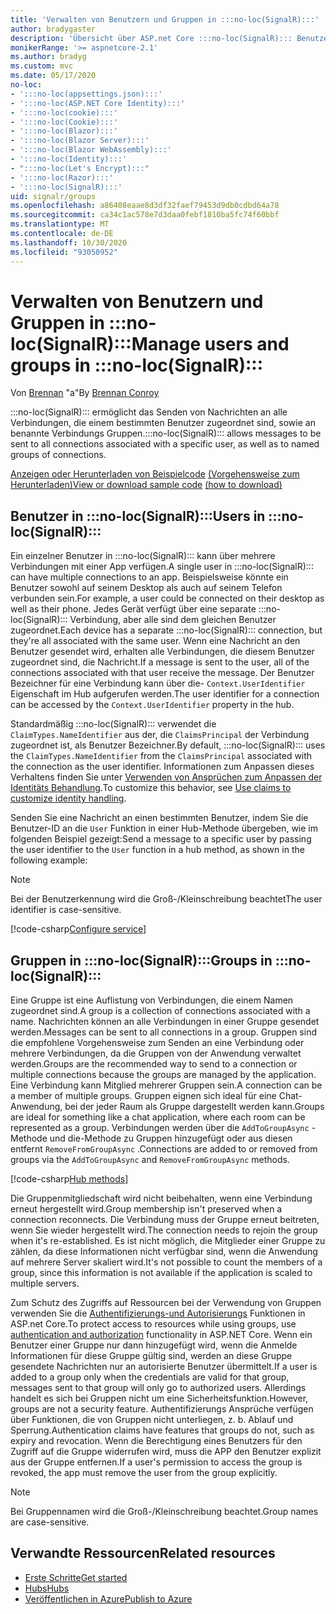 ```yaml
---
title: 'Verwalten von Benutzern und Gruppen in :::no-loc(SignalR):::'
author: bradygaster
description: 'Übersicht über ASP.net Core :::no-loc(SignalR)::: Benutzer-und Gruppenverwaltung.'
monikerRange: '>= aspnetcore-2.1'
ms.author: bradyg
ms.custom: mvc
ms.date: 05/17/2020
no-loc:
- ':::no-loc(appsettings.json):::'
- ':::no-loc(ASP.NET Core Identity):::'
- ':::no-loc(cookie):::'
- ':::no-loc(Cookie):::'
- ':::no-loc(Blazor):::'
- ':::no-loc(Blazor Server):::'
- ':::no-loc(Blazor WebAssembly):::'
- ':::no-loc(Identity):::'
- ":::no-loc(Let's Encrypt):::"
- ':::no-loc(Razor):::'
- ':::no-loc(SignalR):::'
uid: signalr/groups
ms.openlocfilehash: a86408eaae8d3df32faef79453d9db0cdbd64a78
ms.sourcegitcommit: ca34c1ac578e7d3daa0febf1810ba5fc74f60bbf
ms.translationtype: MT
ms.contentlocale: de-DE
ms.lasthandoff: 10/30/2020
ms.locfileid: "93050952"
---
```

# <a name="manage-users-and-groups-in-no-locsignalr"></a><span data-ttu-id="c086a-103">Verwalten von Benutzern und Gruppen in :::no-loc(SignalR):::</span><span class="sxs-lookup"><span data-stu-id="c086a-103">Manage users and groups in :::no-loc(SignalR):::</span></span>

<span data-ttu-id="c086a-104">Von [Brennan](https://github.com/BrennanConroy) "a"</span><span class="sxs-lookup"><span data-stu-id="c086a-104">By [Brennan Conroy](https://github.com/BrennanConroy)</span></span>

<span data-ttu-id="c086a-105">:::no-loc(SignalR)::: ermöglicht das Senden von Nachrichten an alle Verbindungen, die einem bestimmten Benutzer zugeordnet sind, sowie an benannte Verbindungs Gruppen.</span><span class="sxs-lookup"><span data-stu-id="c086a-105">:::no-loc(SignalR)::: allows messages to be sent to all connections associated with a specific user, as well as to named groups of connections.</span></span>

<span data-ttu-id="c086a-106">[Anzeigen oder Herunterladen von Beispielcode](https://github.com/dotnet/AspNetCore.Docs/tree/master/aspnetcore/signalr/groups/sample/) [(Vorgehensweise zum Herunterladen)](xref:index#how-to-download-a-sample)</span><span class="sxs-lookup"><span data-stu-id="c086a-106">[View or download sample code](https://github.com/dotnet/AspNetCore.Docs/tree/master/aspnetcore/signalr/groups/sample/) [(how to download)](xref:index#how-to-download-a-sample)</span></span>

## <a name="users-in-no-locsignalr"></a><span data-ttu-id="c086a-107">Benutzer in :::no-loc(SignalR):::</span><span class="sxs-lookup"><span data-stu-id="c086a-107">Users in :::no-loc(SignalR):::</span></span>

<span data-ttu-id="c086a-108">Ein einzelner Benutzer in :::no-loc(SignalR)::: kann über mehrere Verbindungen mit einer App verfügen.</span><span class="sxs-lookup"><span data-stu-id="c086a-108">A single user in :::no-loc(SignalR)::: can have multiple connections to an app.</span></span> <span data-ttu-id="c086a-109">Beispielsweise könnte ein Benutzer sowohl auf seinem Desktop als auch auf seinem Telefon verbunden sein.</span><span class="sxs-lookup"><span data-stu-id="c086a-109">For example, a user could be connected on their desktop as well as their phone.</span></span> <span data-ttu-id="c086a-110">Jedes Gerät verfügt über eine separate :::no-loc(SignalR)::: Verbindung, aber alle sind dem gleichen Benutzer zugeordnet.</span><span class="sxs-lookup"><span data-stu-id="c086a-110">Each device has a separate :::no-loc(SignalR)::: connection, but they're all associated with the same user.</span></span> <span data-ttu-id="c086a-111">Wenn eine Nachricht an den Benutzer gesendet wird, erhalten alle Verbindungen, die diesem Benutzer zugeordnet sind, die Nachricht.</span><span class="sxs-lookup"><span data-stu-id="c086a-111">If a message is sent to the user, all of the connections associated with that user receive the message.</span></span> <span data-ttu-id="c086a-112">Der Benutzer Bezeichner für eine Verbindung kann über die- `Context.UserIdentifier` Eigenschaft im Hub aufgerufen werden.</span><span class="sxs-lookup"><span data-stu-id="c086a-112">The user identifier for a connection can be accessed by the `Context.UserIdentifier` property in the hub.</span></span>

<span data-ttu-id="c086a-113">Standardmäßig :::no-loc(SignalR)::: verwendet die `ClaimTypes.NameIdentifier` aus der, die `ClaimsPrincipal` der Verbindung zugeordnet ist, als Benutzer Bezeichner.</span><span class="sxs-lookup"><span data-stu-id="c086a-113">By default, :::no-loc(SignalR)::: uses the `ClaimTypes.NameIdentifier` from the `ClaimsPrincipal` associated with the connection as the user identifier.</span></span> <span data-ttu-id="c086a-114">Informationen zum Anpassen dieses Verhaltens finden Sie unter [Verwenden von Ansprüchen zum Anpassen der Identitäts Behandlung](xref:signalr/authn-and-authz#use-claims-to-customize-identity-handling).</span><span class="sxs-lookup"><span data-stu-id="c086a-114">To customize this behavior, see [Use claims to customize identity handling](xref:signalr/authn-and-authz#use-claims-to-customize-identity-handling).</span></span>

<span data-ttu-id="c086a-115">Senden Sie eine Nachricht an einen bestimmten Benutzer, indem Sie die Benutzer-ID an die `User` Funktion in einer Hub-Methode übergeben, wie im folgenden Beispiel gezeigt:</span><span class="sxs-lookup"><span data-stu-id="c086a-115">Send a message to a specific user by passing the user identifier to the `User` function in a hub method, as shown in the following example:</span></span>

> [!NOTE]
> <span data-ttu-id="c086a-116">Bei der Benutzerkennung wird die Groß-/Kleinschreibung beachtet</span><span class="sxs-lookup"><span data-stu-id="c086a-116">The user identifier is case-sensitive.</span></span>

[!code-csharp[Configure service](groups/sample/Hubs/ChatHub.cs?range=29-32)]

## <a name="groups-in-no-locsignalr"></a><span data-ttu-id="c086a-117">Gruppen in :::no-loc(SignalR):::</span><span class="sxs-lookup"><span data-stu-id="c086a-117">Groups in :::no-loc(SignalR):::</span></span>

<span data-ttu-id="c086a-118">Eine Gruppe ist eine Auflistung von Verbindungen, die einem Namen zugeordnet sind.</span><span class="sxs-lookup"><span data-stu-id="c086a-118">A group is a collection of connections associated with a name.</span></span> <span data-ttu-id="c086a-119">Nachrichten können an alle Verbindungen in einer Gruppe gesendet werden.</span><span class="sxs-lookup"><span data-stu-id="c086a-119">Messages can be sent to all connections in a group.</span></span> <span data-ttu-id="c086a-120">Gruppen sind die empfohlene Vorgehensweise zum Senden an eine Verbindung oder mehrere Verbindungen, da die Gruppen von der Anwendung verwaltet werden.</span><span class="sxs-lookup"><span data-stu-id="c086a-120">Groups are the recommended way to send to a connection or multiple connections because the groups are managed by the application.</span></span> <span data-ttu-id="c086a-121">Eine Verbindung kann Mitglied mehrerer Gruppen sein.</span><span class="sxs-lookup"><span data-stu-id="c086a-121">A connection can be a member of multiple groups.</span></span> <span data-ttu-id="c086a-122">Gruppen eignen sich ideal für eine Chat-Anwendung, bei der jeder Raum als Gruppe dargestellt werden kann.</span><span class="sxs-lookup"><span data-stu-id="c086a-122">Groups are ideal for something like a chat application, where each room can be represented as a group.</span></span> <span data-ttu-id="c086a-123">Verbindungen werden über die `AddToGroupAsync` -Methode und die-Methode zu Gruppen hinzugefügt oder aus diesen entfernt `RemoveFromGroupAsync` .</span><span class="sxs-lookup"><span data-stu-id="c086a-123">Connections are added to or removed from groups via the `AddToGroupAsync` and `RemoveFromGroupAsync` methods.</span></span>

[!code-csharp[Hub methods](groups/sample/Hubs/ChatHub.cs?range=15-27)]

<span data-ttu-id="c086a-124">Die Gruppenmitgliedschaft wird nicht beibehalten, wenn eine Verbindung erneut hergestellt wird.</span><span class="sxs-lookup"><span data-stu-id="c086a-124">Group membership isn't preserved when a connection reconnects.</span></span> <span data-ttu-id="c086a-125">Die Verbindung muss der Gruppe erneut beitreten, wenn Sie wieder hergestellt wird.</span><span class="sxs-lookup"><span data-stu-id="c086a-125">The connection needs to rejoin the group when it's re-established.</span></span> <span data-ttu-id="c086a-126">Es ist nicht möglich, die Mitglieder einer Gruppe zu zählen, da diese Informationen nicht verfügbar sind, wenn die Anwendung auf mehrere Server skaliert wird.</span><span class="sxs-lookup"><span data-stu-id="c086a-126">It's not possible to count the members of a group, since this information is not available if the application is scaled to multiple servers.</span></span>

<span data-ttu-id="c086a-127">Zum Schutz des Zugriffs auf Ressourcen bei der Verwendung von Gruppen verwenden Sie die [Authentifizierungs-und Autorisierungs](xref:signalr/authn-and-authz) Funktionen in ASP.net Core.</span><span class="sxs-lookup"><span data-stu-id="c086a-127">To protect access to resources while using groups, use [authentication and authorization](xref:signalr/authn-and-authz) functionality in ASP.NET Core.</span></span> <span data-ttu-id="c086a-128">Wenn ein Benutzer einer Gruppe nur dann hinzugefügt wird, wenn die Anmelde Informationen für diese Gruppe gültig sind, werden an diese Gruppe gesendete Nachrichten nur an autorisierte Benutzer übermittelt.</span><span class="sxs-lookup"><span data-stu-id="c086a-128">If a user is added to a group only when the credentials are valid for that group, messages sent to that group will only go to authorized users.</span></span> <span data-ttu-id="c086a-129">Allerdings handelt es sich bei Gruppen nicht um eine Sicherheitsfunktion.</span><span class="sxs-lookup"><span data-stu-id="c086a-129">However, groups are not a security feature.</span></span> <span data-ttu-id="c086a-130">Authentifizierungs Ansprüche verfügen über Funktionen, die von Gruppen nicht unterliegen, z. b. Ablauf und Sperrung.</span><span class="sxs-lookup"><span data-stu-id="c086a-130">Authentication claims have features that groups do not, such as expiry and revocation.</span></span> <span data-ttu-id="c086a-131">Wenn die Berechtigung eines Benutzers für den Zugriff auf die Gruppe widerrufen wird, muss die APP den Benutzer explizit aus der Gruppe entfernen.</span><span class="sxs-lookup"><span data-stu-id="c086a-131">If a user's permission to access the group is revoked, the app must remove the user from the group explicitly.</span></span>

> [!NOTE]
> <span data-ttu-id="c086a-132">Bei Gruppennamen wird die Groß-/Kleinschreibung beachtet.</span><span class="sxs-lookup"><span data-stu-id="c086a-132">Group names are case-sensitive.</span></span>

## <a name="related-resources"></a><span data-ttu-id="c086a-133">Verwandte Ressourcen</span><span class="sxs-lookup"><span data-stu-id="c086a-133">Related resources</span></span>

* [<span data-ttu-id="c086a-134">Erste Schritte</span><span class="sxs-lookup"><span data-stu-id="c086a-134">Get started</span></span>](xref:tutorials/signalr)
* [<span data-ttu-id="c086a-135">Hubs</span><span class="sxs-lookup"><span data-stu-id="c086a-135">Hubs</span></span>](xref:signalr/hubs)
* [<span data-ttu-id="c086a-136">Veröffentlichen in Azure</span><span class="sxs-lookup"><span data-stu-id="c086a-136">Publish to Azure</span></span>](xref:signalr/publish-to-azure-web-app)
